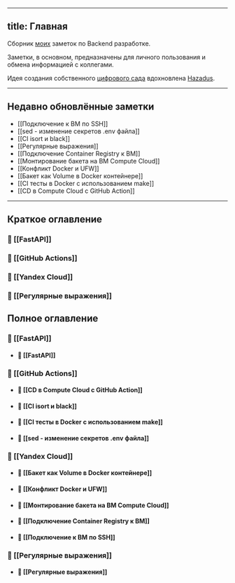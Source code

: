 
---
title: Главная
---
Сборник [моих](https://github.com/chrnmaxim) заметок по Backend разработке.

Заметки, в основном, предназначены для личного пользования и обмена информацией c коллегами.

Идея создания собственного [цифрового сада](https://jzhao.xyz/posts/networked-thought)
вдохновлена [Hazadus](https://github.com/hazadus).

----

## Недавно обновлённые заметки

- [[Подключение к ВМ по SSH]]
- [[sed - изменение секретов .env файла]]
- [[CI isort и black]]
- [[Регулярные выражения]]
- [[Подключение Container Registry к ВМ]]
- [[Монтирование бакета на ВМ Compute Cloud]]
- [[Конфликт Docker и UFW]]
- [[Бакет как Volume в Doсker контейнере]]
- [[CI тесты в Docker c использованием make]]
- [[CD в Compute Cloud с GitHub Action]]


----

## Краткое оглавление
### 📂 [[FastAPI]]
### 📂 [[GitHub Actions]]
### 📂 [[Yandex Cloud]]
### 📂 [[Регулярные выражения]]


## Полное оглавление
### 📂 [[FastAPI]]
- #### 📄 [[FastAPI]]
### 📂 [[GitHub Actions]]
- #### 📄 [[CD в Compute Cloud с GitHub Action]]
- #### 📄 [[CI isort и black]]
- #### 📄 [[CI тесты в Docker c использованием make]]
- #### 📄 [[sed - изменение секретов .env файла]]
### 📂 [[Yandex Cloud]]
- #### 📄 [[Бакет как Volume в Doсker контейнере]]
- #### 📄 [[Конфликт Docker и UFW]]
- #### 📄 [[Монтирование бакета на ВМ Compute Cloud]]
- #### 📄 [[Подключение Container Registry к ВМ]]
- #### 📄 [[Подключение к ВМ по SSH]]
### 📂 [[Регулярные выражения]]
- #### 📄 [[Регулярные выражения]]

